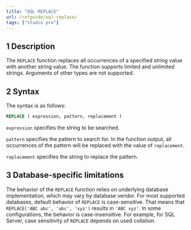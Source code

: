 ```yaml
---
title: "OQL REPLACE"
url: /refguide/oql-replace/
tags: ["studio pro"]
---
```


## 1 Description

The `REPLACE` function replaces all occurrences of a specified string value with another string value. The function supports limited and unlimited strings. Arguments of other types are not supported.

## 2 Syntax

The syntax is as follows:

```sql
REPLACE ( expression, pattern, replacement )
```

`expression` specifies the string to be searched.

`pattern` specifies the pattern to search for. In the function output, all occurrences of the pattern will be replaced with the value of `replacement`.

`replacement` specifies the string to replace the pattern.

## 3 Database-specific limitations

The behavior of the `REPLACE` function relies on underlying database implementation, which may vary by database vendor. For most supported databases, default behavior of `REPLACE` is case-sensitive. That means that `REPLACE('ABC abc', 'abc', 'xyz')` results in `'ABC xyz'`. In some configurations, the behavior is case-insensitive. For example, for SQL Server, case sensitivity of `REPLACE` depends on used collation.
